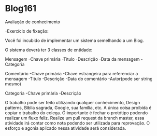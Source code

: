 # Blog161
Avaliação de conhecimento


-Exercício de fixação:

Você foi incubido de implementar um sistema semelhando a um Blog.

O sistema deverá ter 3 classes de entidade:

Mensagem
-Chave primária
-Título
-Descrição
-Data da mensagem
-Categoria

Comentário
-Chave primária
-Chave estrangeira para referenciar a mensagem
-Titulo
-Descrição
-Data do comentário
-Autor(pode ser string mesmo)

Categoria
-Chave primária
-Descrição


O trabalho pode ser feito utilizando qualquer conhecimento, Design patterns, Bíblia sagrada, Google, sua família, etc. A única coisa proibida é copiar o trabalho do colega. O importante é fechar o protótipo podendo realizar um fluxo feliz. Realize um pull request da branch master, essa atividade irá contar como nota podendo ser utilizada para reprovação. O esforço e agonia aplicado nessa atividade será considerada.





